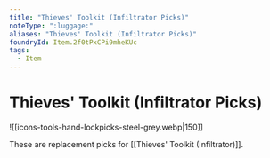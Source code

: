 ```yaml
---
title: "Thieves' Toolkit (Infiltrator Picks)"
noteType: ":luggage:"
aliases: "Thieves' Toolkit (Infiltrator Picks)"
foundryId: Item.2f0tPxCPi9mheKUc
tags:
  - Item
---
```


# Thieves' Toolkit (Infiltrator Picks)
![[icons-tools-hand-lockpicks-steel-grey.webp|150]]

These are replacement picks for [[Thieves' Toolkit (Infiltrator)]].
